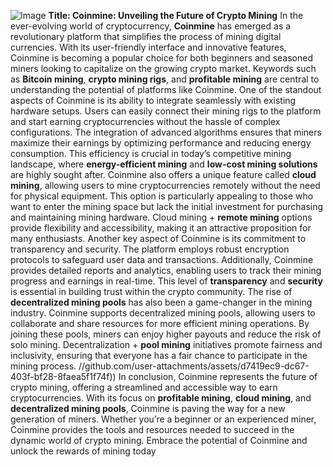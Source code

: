
![Image](https://github.com/user-attachments/assets/4a25d116-2220-4385-b08e-f287af8fcbc4)
**Title: Coinmine: Unveiling the Future of Crypto Mining**
In the ever-evolving world of cryptocurrency, **Coinmine** has emerged as a revolutionary platform that simplifies the process of mining digital currencies. With its user-friendly interface and innovative features, Coinmine is becoming a popular choice for both beginners and seasoned miners looking to capitalize on the growing crypto market. Keywords such as **Bitcoin mining**, **crypto mining rigs**, and **profitable mining** are central to understanding the potential of platforms like Coinmine.
One of the standout aspects of Coinmine is its ability to integrate seamlessly with existing hardware setups. Users can easily connect their mining rigs to the platform and start earning cryptocurrencies without the hassle of complex configurations. The integration of advanced algorithms ensures that miners maximize their earnings by optimizing performance and reducing energy consumption. This efficiency is crucial in today’s competitive mining landscape, where **energy-efficient mining** and **low-cost mining solutions** are highly sought after.
Coinmine also offers a unique feature called **cloud mining**, allowing users to mine cryptocurrencies remotely without the need for physical equipment. This option is particularly appealing to those who want to enter the mining space but lack the initial investment for purchasing and maintaining mining hardware. Cloud mining + **remote mining** options provide flexibility and accessibility, making it an attractive proposition for many enthusiasts.
Another key aspect of Coinmine is its commitment to transparency and security. The platform employs robust encryption protocols to safeguard user data and transactions. Additionally, Coinmine provides detailed reports and analytics, enabling users to track their mining progress and earnings in real-time. This level of **transparency** and **security** is essential in building trust within the crypto community.
The rise of **decentralized mining pools** has also been a game-changer in the mining industry. Coinmine supports decentralized mining pools, allowing users to collaborate and share resources for more efficient mining operations. By joining these pools, miners can enjoy higher payouts and reduce the risk of solo mining. Decentralization + **pool mining** initiatives promote fairness and inclusivity, ensuring that everyone has a fair chance to participate in the mining process.
 //github.com/user-attachments/assets/d7419ec9-dc67-403f-bf28-8faea5f1f74f))
In conclusion, Coinmine represents the future of crypto mining, offering a streamlined and accessible way to earn cryptocurrencies. With its focus on **profitable mining**, **cloud mining**, and **decentralized mining pools**, Coinmine is paving the way for a new generation of miners. Whether you’re a beginner or an experienced miner, Coinmine provides the tools and resources needed to succeed in the dynamic world of crypto mining. Embrace the potential of Coinmine and unlock the rewards of mining today
